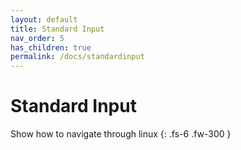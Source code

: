 ```yaml
---
layout: default
title: Standard Input
nav_order: 5
has_children: true
permalink: /docs/standardinput
---
```


# Standard Input

Show how to navigate through linux
{: .fs-6 .fw-300 }

